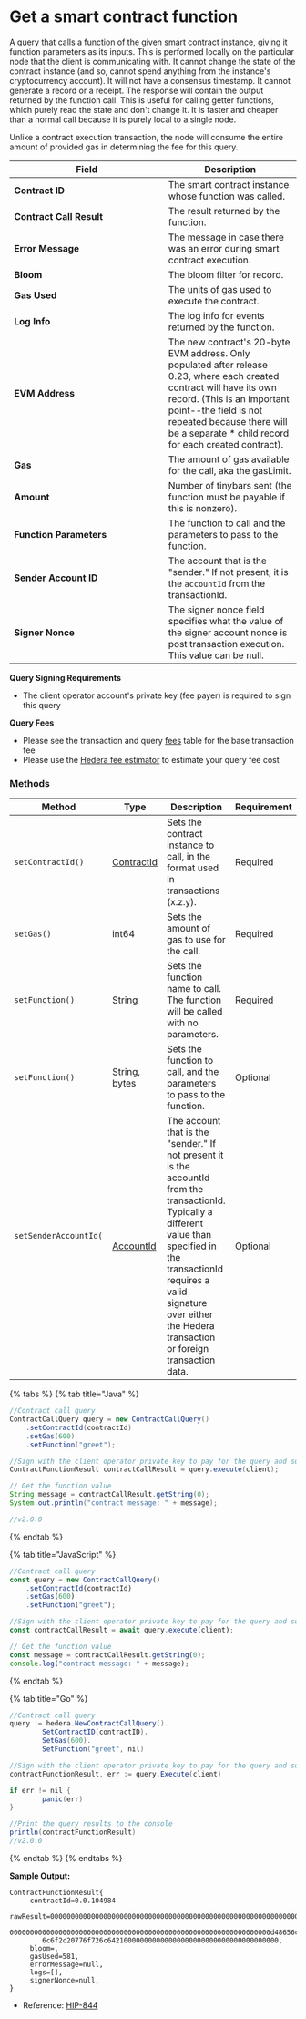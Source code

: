 # Get a smart contract function

A query that calls a function of the given smart contract instance, giving it function parameters as its inputs. This is performed locally on the particular node that the client is communicating with. It cannot change the state of the contract instance (and so, cannot spend anything from the instance's cryptocurrency account). It will not have a consensus timestamp. It cannot generate a record or a receipt. The response will contain the output returned by the function call. This is useful for calling getter functions, which purely read the state and don't change it. It is faster and cheaper than a normal call because it is purely local to a single node.

Unlike a contract execution transaction, the node will consume the entire amount of provided gas in determining the fee for this query.

<table><thead><tr><th width="255">Field</th><th>Description</th></tr></thead><tbody><tr><td><strong>Contract ID</strong></td><td>The smart contract instance whose function was called.</td></tr><tr><td><strong>Contract Call Result</strong></td><td>The result returned by the function.</td></tr><tr><td><strong>Error Message</strong></td><td>The message in case there was an error during smart contract execution.</td></tr><tr><td><strong>Bloom</strong></td><td>The bloom filter for record.</td></tr><tr><td><strong>Gas Used</strong></td><td>The units of gas used to execute the contract.</td></tr><tr><td><strong>Log Info</strong></td><td>The log info for events returned by the function.</td></tr><tr><td><strong>EVM Address</strong></td><td>The new contract's 20-byte EVM address. Only populated after release 0.23, where each created contract will have its own record. (This is an important point--the field is not repeated because there will be a separate * child record for each created contract).</td></tr><tr><td><strong>Gas</strong></td><td>The amount of gas available for the call, aka the gasLimit.</td></tr><tr><td><strong>Amount</strong></td><td>Number of tinybars sent (the function must be payable if this is nonzero).</td></tr><tr><td><strong>Function Parameters</strong></td><td>The function to call and the parameters to pass to the function.</td></tr><tr><td><strong>Sender Account ID</strong></td><td>The account that is the "sender." If not present, it is the <code>accountId</code> from the transactionId.</td></tr><tr><td><strong>Signer Nonce</strong></td><td>The signer nonce field specifies what the value of the signer account nonce is post transaction execution. This value can be null.</td></tr></tbody></table>

**Query Signing Requirements**

- The client operator account's private key (fee payer) is required to sign this query

**Query Fees**

- Please see the transaction and query [fees](../../../networks/mainnet/fees/#transaction-and-query-fees) table for the base transaction fee
- Please use the [Hedera fee estimator](https://hedera.com/fees) to estimate your query fee cost

### Methods

<table><thead><tr><th width="270">Method</th><th width="138">Type</th><th width="212">Description</th><th>Requirement</th></tr></thead><tbody><tr><td><code>setContractId()</code></td><td><a href="../specialized-types.md#contractid">ContractId</a></td><td>Sets the contract instance to call, in the format used in transactions (x.z.y).</td><td>Required</td></tr><tr><td><code>setGas()</code></td><td>int64</td><td>Sets the amount of gas to use for the call.</td><td>Required</td></tr><tr><td><code>setFunction()</code></td><td>String</td><td>Sets the function name to call. The function will be called with no parameters.</td><td>Required</td></tr><tr><td><code>setFunction()</code></td><td>String,<br>bytes</td><td>Sets the function to call, and the parameters to pass to the function.</td><td>Optional</td></tr><tr><td><p><code>setSenderAccountId(</code></p><p><br></p></td><td><a href="../specialized-types.md#accountid">AccountId</a></td><td>The account that is the "sender." If not present it is the accountId from the transactionId. Typically a different value than specified in the transactionId requires a valid signature over either the Hedera transaction or foreign transaction data.</td><td>Optional</td></tr></tbody></table>

{% tabs %}
{% tab title="Java" %}

```java
//Contract call query
ContractCallQuery query = new ContractCallQuery()
    .setContractId(contractId)
    .setGas(600)
    .setFunction("greet"); 

//Sign with the client operator private key to pay for the query and submit the query to a Hedera network
ContractFunctionResult contractCallResult = query.execute(client);

// Get the function value
String message = contractCallResult.getString(0);
System.out.println("contract message: " + message);

//v2.0.0
```

{% endtab %}

{% tab title="JavaScript" %}

```javascript
//Contract call query
const query = new ContractCallQuery()
    .setContractId(contractId)
    .setGas(600)
    .setFunction("greet");

//Sign with the client operator private key to pay for the query and submit the query to a Hedera network
const contractCallResult = await query.execute(client);

// Get the function value
const message = contractCallResult.getString(0);
console.log("contract message: " + message);
```

{% endtab %}

{% tab title="Go" %}

```java
//Contract call query
query := hedera.NewContractCallQuery().
		SetContractID(contractID).
		SetGas(600).
		SetFunction("greet", nil)

//Sign with the client operator private key to pay for the query and submit the query to a Hedera network
contractFunctionResult, err := query.Execute(client)

if err != nil {
		panic(err)
}

//Print the query results to the console
println(contractFunctionResult)
//v2.0.0
```

{% endtab %}
{% endtabs %}

**Sample Output:**

```
ContractFunctionResult{
     contractId=0.0.104984
     rawResult=000000000000000000000000000000000000000000000000000000000000002
        0000000000000000000000000000000000000000000000000000000000000000d48656c
        6c6f2c20776f726c642100000000000000000000000000000000000000, 
     bloom=, 
     gasUsed=581, 
     errorMessage=null, 
     logs=[],
     signerNonce=null,
}
```

- Reference: [HIP-844](https://hips.hedera.com/hip/hip-844)

